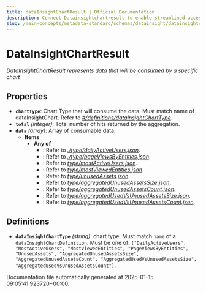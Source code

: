 ```yaml
---
title: dataInsightChartResult | Official Documentation
description: Connect Datainsightchartresult to enable streamlined access, monitoring, or search of enterprise data using secure and scalable integrations.
slug: /main-concepts/metadata-standard/schemas/datainsight/datainsightchartresult
---
```


# DataInsightChartResult

*DataInsightChartResult represents data that will be consumed by a specific chart*

## Properties

- **`chartType`**: Chart Type that will consume the data. Must match name of dataInsightChart. Refer to *[#/definitions/dataInsightChartType](#definitions/dataInsightChartType)*.
- **`total`** *(integer)*: Total number of hits returned by the aggregation.
- **`data`** *(array)*: Array of consumable data.
  - **Items**
    - **Any of**
      - : Refer to *[./type/dailyActiveUsers.json](#type/dailyActiveUsers.json)*.
      - : Refer to *[./type/pageViewsByEntities.json](#type/pageViewsByEntities.json)*.
      - : Refer to *[type/mostActiveUsers.json](#pe/mostActiveUsers.json)*.
      - : Refer to *[type/mostViewedEntities.json](#pe/mostViewedEntities.json)*.
      - : Refer to *[type/unusedAssets.json](#pe/unusedAssets.json)*.
      - : Refer to *[type/aggregatedUnusedAssetsSize.json](#pe/aggregatedUnusedAssetsSize.json)*.
      - : Refer to *[type/aggregatedUnusedAssetsCount.json](#pe/aggregatedUnusedAssetsCount.json)*.
      - : Refer to *[type/aggregatedUsedVsUnusedAssetsSize.json](#pe/aggregatedUsedVsUnusedAssetsSize.json)*.
      - : Refer to *[type/aggregatedUsedVsUnusedAssetsCount.json](#pe/aggregatedUsedVsUnusedAssetsCount.json)*.
## Definitions

- **`dataInsightChartType`** *(string)*: chart type. Must match `name` of a `dataInsightChartDefinition`. Must be one of: `["DailyActiveUsers", "MostActiveUsers", "MostViewedEntities", "PageViewsByEntities", "UnusedAssets", "AggregatedUnusedAssetsSize", "AggregatedUnusedAssetsCount", "AggregatedUsedVsUnusedAssetsSize", "AggregatedUsedVsUnusedAssetsCount"]`.


Documentation file automatically generated at 2025-01-15 09:05:41.923720+00:00.
